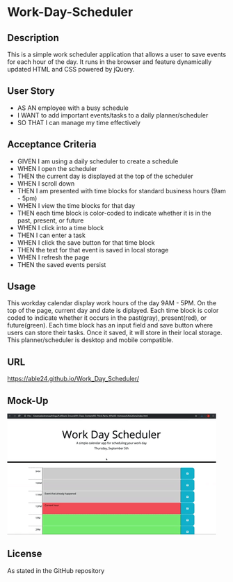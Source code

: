 # Work-Day-Scheduler
## Description
This is a simple work scheduler application that allows a user to save events for each hour of the day. It runs in the browser and feature dynamically updated HTML and CSS powered by jQuery.

## User Story
- AS AN employee with a busy schedule
- I WANT to add important events/tasks to a daily planner/scheduler
- SO THAT I can manage my time effectively


## Acceptance Criteria
- GIVEN I am using a daily scheduler to create a schedule
- WHEN I open the scheduler
- THEN the current day is displayed at the top of the scheduler
- WHEN I scroll down
- THEN I am presented with time blocks for standard business hours (9am - 5pm)
- WHEN I view the time blocks for that day
- THEN each time block is color-coded to indicate whether it is in the past, present, or future
- WHEN I click into a time block
- THEN I can enter a task
- WHEN I click the save button for that time block
- THEN the text for that event is saved in local storage
- WHEN I refresh the page
- THEN the saved events persist


## Usage
This workday calendar display work hours of the day 9AM - 5PM.
On the top of the page, current day and date is diplayed.
Each time block is color coded to indicate whether it occurs in the past(gray), present(red), or future(green).
Each time block has an input field and save button where users can store their tasks.
Once it saved, it will store in their local storage.
This planner/scheduler is desktop and mobile compatible.

## URL
https://able24.github.io/Work_Day_Scheduler/


## Mock-Up
!["mockup of application"](./assets/images/05-third-party-apis-homework-demo.gif)

## License

As stated in the GitHub repository
